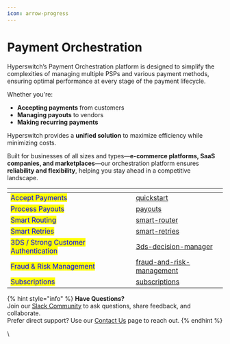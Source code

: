```yaml
---
icon: arrow-progress
---
```


# Payment Orchestration

Hyperswitch’s Payment Orchestration platform is designed to simplify the complexities of managing multiple PSPs and various payment methods, ensuring optimal performance at every stage of the payment lifecycle.

Whether you're:

* **Accepting payments** from customers
* **Managing payouts** to vendors
* **Making recurring payments**

Hyperswitch provides a **unified solution** to maximize efficiency while minimizing costs.

Built for businesses of all sizes and types—**e-commerce platforms, SaaS companies, and marketplaces**—our orchestration platform ensures **reliability and flexibility**, helping you stay ahead in a competitive landscape.

<table data-card-size="large" data-view="cards"><thead><tr><th></th><th data-hidden></th><th data-hidden></th><th data-hidden data-card-target data-type="content-ref"></th></tr></thead><tbody><tr><td><mark style="color:blue;">Accept Payments</mark></td><td></td><td></td><td><a href="quickstart/">quickstart</a></td></tr><tr><td><mark style="color:blue;">Process Payouts</mark></td><td></td><td></td><td><a href="payouts/">payouts</a></td></tr><tr><td><mark style="color:blue;">Smart Routing</mark></td><td></td><td></td><td><a href="smart-router/">smart-router</a></td></tr><tr><td><mark style="color:blue;">Smart Retries</mark></td><td></td><td></td><td><a href="smart-retries/">smart-retries</a></td></tr><tr><td><mark style="color:blue;">3DS / Strong Customer Authentication</mark></td><td></td><td></td><td><a href="3ds-decision-manager/">3ds-decision-manager</a></td></tr><tr><td><mark style="color:blue;">Fraud &#x26; Risk Management</mark></td><td></td><td></td><td><a href="fraud-and-risk-management/">fraud-and-risk-management</a></td></tr><tr><td><mark style="color:blue;">Subscriptions</mark></td><td></td><td></td><td><a href="subscriptions/">subscriptions</a></td></tr></tbody></table>

{% hint style="info" %}
**Have Questions?**\
Join our [Slack Community](https://join.slack.com/t/hyperswitch-io/shared_invite/zt-2jqxmpsbm-WXUENx022HjNEy~Ark7Orw) to ask questions, share feedback, and collaborate.\
Prefer direct support? Use our [Contact Us](https://hyperswitch.io/contact-us) page to reach out.
{% endhint %}

\
